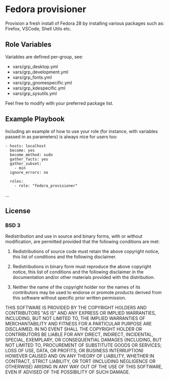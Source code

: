Fedora provisioner
=========

Provision a fresh install of Fedora 28 by installing various packages such as: Firefox, VSCode, Shell Utils etc.

Role Variables
--------------

Variables are defined per-group, see:
* vars/grp_desktop.yml
* vars/grp_development.yml
* vars/grp_fonts.yml
* vars/grp_gnomespecific.yml
* vars/grp_kdespecific.yml
* vars/grp_sysutils.yml

Feel free to modify with your preferred package list.

Example Playbook
----------------

Including an example of how to use your role (for instance, with variables passed in as parameters) is always nice for users too:

    - hosts: localhost
      become: yes
      become_method: sudo
      gather_facts: yes
      gather_subset:
        - min
      ignore_errors: no

      roles:
        - role: "fedora_provisioner"
...

License
-------
### BSD 3
Redistribution and use in source and binary forms, with or without modification, are permitted provided that the following conditions are met:

1. Redistributions of source code must retain the above copyright notice, this list of conditions and the following disclaimer.

2. Redistributions in binary form must reproduce the above copyright notice, this list of conditions and the following disclaimer in the documentation and/or other materials provided with the distribution.

3. Neither the name of the copyright holder nor the names of its contributors may be used to endorse or promote products derived from this software without specific prior written permission.

THIS SOFTWARE IS PROVIDED BY THE COPYRIGHT HOLDERS AND CONTRIBUTORS "AS IS" AND ANY EXPRESS OR IMPLIED WARRANTIES, INCLUDING, BUT NOT LIMITED TO, THE IMPLIED WARRANTIES OF MERCHANTABILITY AND FITNESS FOR A PARTICULAR PURPOSE ARE DISCLAIMED. IN NO EVENT SHALL THE COPYRIGHT HOLDER OR CONTRIBUTORS BE LIABLE FOR ANY DIRECT, INDIRECT, INCIDENTAL, SPECIAL, EXEMPLARY, OR CONSEQUENTIAL DAMAGES (INCLUDING, BUT NOT LIMITED TO, PROCUREMENT OF SUBSTITUTE GOODS OR SERVICES; LOSS OF USE, DATA, OR PROFITS; OR BUSINESS INTERRUPTION) HOWEVER CAUSED AND ON ANY THEORY OF LIABILITY, WHETHER IN CONTRACT, STRICT LIABILITY, OR TORT (INCLUDING NEGLIGENCE OR OTHERWISE) ARISING IN ANY WAY OUT OF THE USE OF THIS SOFTWARE, EVEN IF ADVISED OF THE POSSIBILITY OF SUCH DAMAGE.
